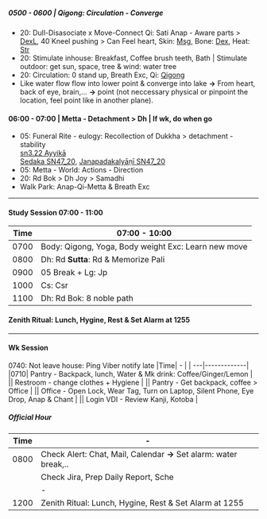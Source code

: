 ##### 0500 - 0600 | Qigong: Circulation - Converge
+ 20: Dull-Disasociate x Move-Connect Qi:  Sati Anap - Aware parts > [DexL](https://github.com/ThanhNguyen24590/Body/blob/main/1.1.DexL.md), 40 Kneel pushing > Can Feel heart, Skin: [Msg](https://github.com/ThanhNguyen24590/Body/blob/main/00.Msg.md), Bone: [Dex](https://github.com/ThanhNguyen24590/Body/blob/main/1.2.Dex.md), Heat: [Str](https://github.com/ThanhNguyen24590/Body/blob/main/2.2.Str.md)
+ 20: Stimulate inhouse: Breakfast, Coffee brush teeth, Bath | Stimulate outdoor: get sun, space, tree & wind: water tree
+ 20: Circulation: 0 stand up, Breath Exc, Qi: [Qigong](https://github.com/ThanhNguyen24590/Body/blob/main/2.1.Exc_Qi_5-Animalls.md)
+ Like water flow flow into lower point & converge into lake **&rarr;** From heart, back of eye, brain,... **&rarr;** point (not neccessary physical or pinpoint the location, feel point like in another plane).
#### 06:00 - 07:00 | Metta - Detachment > Dh | If wk, do when go
+ 05: Funeral Rite - eulogy: Recollection of Dukkha > detachment - stability <br/>
  [sn3.22 Ayyikā](https://suttacentral.net/sn3.22/en/sujato?lang=en&layout=linebyline&reference=none&notes=asterisk&highlight=false&script=latin) <br/>
  [Sedaka SN47_20](https://www.dhammatalks.org/suttas/SN/SN47_20.html), [Janapadakalyāṇī SN47_20](https://suttacentral.net/sn47.20/en/sujato?lang=en&layout=linebyline&reference=none&notes=asterisk&highlight=false&script=latin)
+ 05: Metta - World: Actions - Direction
+ 20: Rd Bok > Dh Joy > Samadhi
+ Walk Park: Anap-Qi-Metta & Breath Exc 
---
#### Study Session 07:00 - 11:00 
|Time|  07:00 - 10:00  | 
| ---|-------------| 
|0700| Body: Qigong, Yoga, Body weight Exc: Learn new move |
|0800| Dh: Rd **Sutta**: Rd & Memorize Pali |
|0900| 05 Break + Lg: Jp |
|1000| Cs: Csr |
|1100| Dh: Rd Bok: 8 noble path |
#### Zenith Ritual: Lunch, Hygine, Rest & Set Alarm at 1255
---
#### Wk Session
0740: Not leave house: Ping Viber notify late
|Time|  -  | 
| ---|-------------| 
|0710| Pantry - Backpack, lunch,  Water & Mk drink: Coffee/Ginger/Lemon  | 
|| Restroom - change clothes + Hygiene  | 
|| Pantry - Get backpack, coffee > Office  | 
|| Office - Open Lock, Wear Tag, Turn on Laptop, Silent Phone, Eye Drop, Anap & Chant |
|| Login VDI - Review Kanji, Kotoba |
##### Official Hour
|Time|  -  | 
| ---|-------------| 
|0800|  Check Alert: Chat, Mail, Calendar **&rarr;** Set alarm: water break,..   | 
||  Check Jira, Prep Daily Report, Sche |
|| -|
|1200|Zenith Ritual: Lunch, Hygine, Rest & Set Alarm at 1255|

